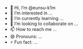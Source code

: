 - 👋 Hi, I’m @eunsu-k1m
- 👀 I’m interested in ...
- 🌱 I’m currently learning ...
- 💞️ I’m looking to collaborate on ...
- 📫 How to reach me ...
- 😄 Pronouns: ...
- ⚡ Fun fact: ...

<!---
eunsu-k1m/eunsu-k1m is a ✨ special ✨ repository because its `README.md` (this file) appears on your GitHub profile.
You can click the Preview link to take a look at your changes.
--->
